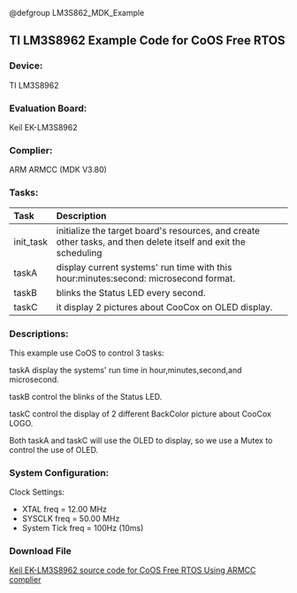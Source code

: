@defgroup LM3S862_MDK_Example

## TI LM3S8962 Example Code for CoOS Free RTOS   ##

### Device: ###
TI LM3S8962

### Evaluation Board: ###
Keil EK-LM3S8962

### Complier: ###
ARM ARMCC (MDK V3.80)

### Tasks: ###

Task|Description
:--|:--
init_task|initialize the target board's resources, and create other tasks, and then delete itself and exit the scheduling
taskA|display current systems' run time with this hour:minutes:second: microsecond format.
taskB|blinks the Status LED every second.
taskC|it display 2 pictures about CooCox on OLED display.

### Descriptions: ###
This example use CoOS to control 3 tasks:

taskA display the systems' run time in hour,minutes,second,and microsecond.

taskB control the blinks of the Status LED.

taskC control the display of 2 different BackColor picture about CooCox LOGO.

Both taskA and taskC will use the OLED to display, so we use a Mutex to control the use of OLED.

### System Configuration: ###
Clock Settings:

- XTAL   freq         = 12.00 MHz
- SYSCLK freq       = 50.00 MHz
- System Tick freq = 100Hz (10ms)

### Download File ###
[Keil EK-LM3S8962 source code for CoOS Free RTOS Using ARMCC complier](http://www.coocox.org/download/downloadfile/CoOS/Demo/LM3S8962-MDK3.80.zip)